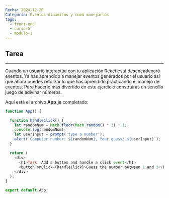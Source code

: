 ```yaml
---
Fecha: 2024-12-20
Categoría: Eventos dinámicos y cómo manejarlos
tags:
  - front-end
  - curso-5
  - modulo-1
---
```

## **Tarea**
---
Cuando un usuario interactúa con tu aplicación React está desencadenará eventos. Ya has aprendido a manejar eventos generados por el usuario así que ahora puedes reforzar lo que has aprendido practicando el manejo de eventos. Para hacerlo más divertido en este ejercicio construirás un sencillo juego de adivinar números.

Aquí está el archivo **App.js** completado:

```jsx
function App() {

  function handleClick() {
    let randomNum = Math.floor(Math.random() * 3) + 1;
    console.log(randomNum);
    let userInput = prompt('type a number');
    alert(`Computer number: ${randomNum}, Your guess: ${userInput}`);
  }

  return (
    <div>
      <h1>Task: Add a button and handle a click event</h1>
      <button onClick={handleClick}>Guess the number between 1 and 3</button>
    </div>
  );
}

export default App;
```